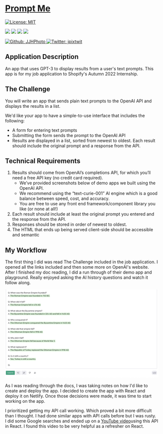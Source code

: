 # [Prompt Me](https://poetic-zuccutto-0e3ba3.netlify.app/)

[![License: MIT](https://img.shields.io/badge/License-MIT-yellow.svg)](https://opensource.org/licenses/MIT)

<p>
    <img src="https://img.shields.io/github/repo-size/JJHPhoto/prompt-me" />
    <img src="https://img.shields.io/github/languages/top/JJHPhoto/prompt-me"  />
    <img src="https://img.shields.io/github/issues/JJHPhoto/prompt-me" />
    <img src="https://img.shields.io/github/last-commit/JJHPhoto/prompt-me" >
</p>
<p>
    <a href="https://github.com/JJHPhoto">
        <img alt="Github: JJHPhoto" src="https://img.shields.io/github/followers/JJHPhoto ?style=social" target="_blank" />
    </a>
    <a href="https://twitter.com/jpixtwit">
        <img alt="Twitter: jpixtwit" src="https://img.shields.io/twitter/follow/jpixtwit.svg?style=social" target="_blank" />
    </a>
</p>

## Application Description

An app that uses GPT-3 to display results from a user's text prompts. This app is for my job application to Shopify's Autumn 2022 Internship.

## The Challenge

You will write an app that sends plain text prompts to the OpenAI API and displays the results in a list.

We'd like your app to have a simple-to-use interface that includes the following:

- A form for entering text prompts
- Submitting the form sends the prompt to the OpenAI API
- Results are displayed in a list, sorted from newest to oldest. Each result should include the original prompt and a response from the API.

## Technical Requirements

1. Results should come from OpenAI’s completions API, for which you’ll need a free API key (no credit card required).
   - We’ve provided screenshots below of demo apps we built using the OpenAI API.
   - We recommend using the “text-curie-001” AI engine which is a good balance between speed, cost, and accuracy.
   - You are free to use any front end framework/component library you like (or none at all!)
2. Each result should include at least the original prompt you entered and the response from the API.
3. Responses should be stored in order of newest to oldest.
4. The HTML that ends up being served client-side should be accessible and semantic

## My Workflow

The first thing I did was read The Challenge included in the job application. I opened all the links included and then some more on OpenAI's website. After I finished my doc reading, I did a run through of their demo app and playground. Really enjoyed asking the AI history questions and watch it follow along.

![image](historyLesson.jpg)

As I was reading through the docs, I was taking notes on how I'd like to create and deploy the app. I decided to create the app with React and deploy it on Netlify. Once those decisions were made, it was time to start working on the app.

I prioritized getting my API call working. Which proved a bit more difficult than I thought. I had done similar apps with API calls before but I was rusty. I did some Google searches and ended up on a [YouTube video](https://www.youtube.com/watch?v=Xxtu-bkSAB8)using this API in React. I found this video to be very helpful as a refresher on React.
